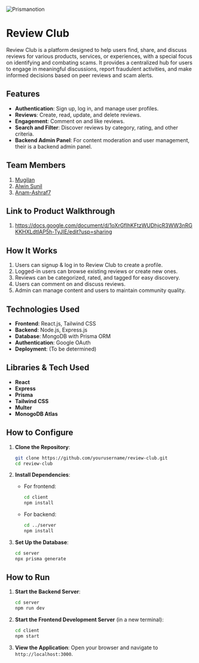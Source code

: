 ![Prismanotion](https://github.com/user-attachments/assets/4bf9b823-b709-49c1-8800-85734c12d340)

# Review Club

Review Club is a platform designed to help users find, share, and discuss reviews for various products, services, or experiences, with a special focus on identifying and combating scams. It provides a centralized hub for users to engage in meaningful discussions, report fraudulent activities, and make informed decisions based on peer reviews and scam alerts.

## Features

-   **Authentication**: Sign up, log in, and manage user profiles.
-   **Reviews**: Create, read, update, and delete reviews.
-   **Engagement**: Comment on and like reviews.
-   **Search and Filter**: Discover reviews by category, rating, and other criteria.
-   **Backend Admin Panel**: For content moderation and user management, their is a backend admin panel.

## Team Members

1. [Mugilan](https://github.com/mugilankani)
2. [Alwin Sunil](https://github.com/AlwinSunil)
3. [Anam-Ashraf7](https://github.com/Anam-Ashraf7)

## Link to Product Walkthrough
1. https://docs.google.com/document/d/1oXrGfIhKFtzWUDhjcR3WW3nRGKKHXLdtIAP5h-TyJIE/edit?usp=sharing

## How It Works

1. Users can signup & log in to Review Club to create a profile.
2. Logged-in users can browse existing reviews or create new ones.
3. Reviews can be categorized, rated, and tagged for easy discovery.
4. Users can comment on and discuss reviews.
5. Admin can manage content and users to maintain community quality.

## Technologies Used

-   **Frontend**: React.js, Tailwind CSS
-   **Backend**: Node.js, Express.js
-   **Database**: MongoDB with Prisma ORM
-   **Authentication**: Google OAuth
-   **Deployment**: (To be determined)

## Libraries & Tech Used

-   **React**
-   **Express**
-   **Prisma**
-   **Tailwind CSS**
-   **Multer**
-   **MonogoDB Atlas**

## How to Configure

1. **Clone the Repository**:

    ```bash
    git clone https://github.com/yourusername/review-club.git
    cd review-club
    ```

2. **Install Dependencies**:

    - For frontend:
        ```bash
        cd client
        npm install
        ```
    - For backend:
        ```bash
        cd ../server
        npm install
        ```

3. **Set Up the Database**:
    ```bash
    cd server
    npx prisma generate
    ```

## How to Run

1. **Start the Backend Server**:

    ```bash
    cd server
    npm run dev
    ```

2. **Start the Frontend Development Server** (in a new terminal):

    ```bash
    cd client
    npm start
    ```

3. **View the Application**: Open your browser and navigate to `http://localhost:3000`.
